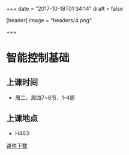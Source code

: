 +++
date = "2017-10-18T01:34:14"
draft = false

[header]
image = "headers/4.png"

+++

# 智能控制基础

## 上课时间

* 周二、周四7~8节，1-4周

## 上课地点
* H463

[课件下载](https://github.com/xiaoleizhang/IntelligentControl)
